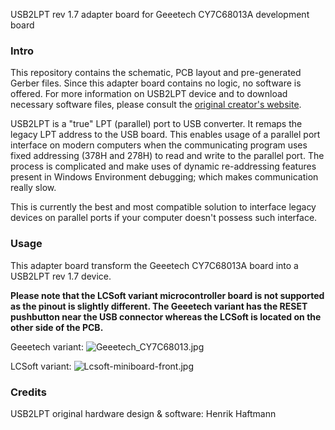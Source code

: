 USB2LPT rev 1.7 adapter board for Geeetech CY7C68013A development board

### Intro ###

This repository contains the schematic, PCB layout and pre-generated Gerber files. 
Since this adapter board contains no logic, no software is offered. For more information on USB2LPT device and to download necessary software files, please consult the [original creator's website](https://www-user.tu-chemnitz.de/~heha/basteln/PC/USB2LPT/).

USB2LPT is a "true" LPT (parallel) port to USB converter. It remaps the legacy LPT address to the USB board. This enables usage of a parallel port interface on modern computers when the communicating program uses fixed addressing (378H and 278H) to read and write to the parallel port. The process is complicated and make uses of dynamic re-addressing features present in Windows Environment debugging; which makes communication really slow.

This is currently the best and most compatible solution to interface legacy devices on parallel ports if your computer doesn't possess such interface.

### Usage ###

This adapter board transform the Geeetech CY7C68013A board into a USB2LPT rev 1.7 device.

**Please note that the LCSoft variant microcontroller board is not supported as the pinout is slightly different. 
The Geeetech variant has the RESET pushbutton near the USB connector whereas the LCSoft is located on the other side of the PCB.**

Geeetech variant:
![Geeetech_CY7C68013.jpg](https://bitbucket.org/repo/XkA6Mb/images/3584584708-Geeetech_CY7C68013.jpg)

LCSoft variant:
![Lcsoft-miniboard-front.jpg](https://bitbucket.org/repo/XkA6Mb/images/4114682664-Lcsoft-miniboard-front.jpg)

### Credits ###

USB2LPT original hardware design & software:
Henrik Haftmann